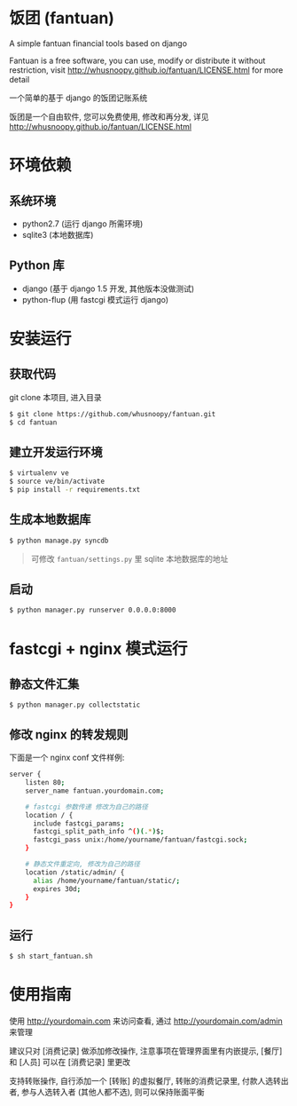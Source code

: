 # 饭团 (fantuan)

A simple fantuan financial tools based on django

Fantuan is a free software, you can use, modify or distribute it without restriction, visit http://whusnoopy.github.io/fantuan/LICENSE.html for more detail

一个简单的基于 django 的饭团记账系统

饭团是一个自由软件, 您可以免费使用, 修改和再分发, 详见 http://whusnoopy.github.io/fantuan/LICENSE.html


# 环境依赖

## 系统环境

* python2.7 (运行 django 所需环境)
* sqlite3 (本地数据库)

## Python 库

* django (基于 django 1.5 开发, 其他版本没做测试)
* python-flup (用 fastcgi 模式运行 django)


# 安装运行

## 获取代码

git clone 本项目, 进入目录

``` bash
$ git clone https://github.com/whusnoopy/fantuan.git
$ cd fantuan
```

## 建立开发运行环境

``` bash
$ virtualenv ve
$ source ve/bin/activate
$ pip install -r requirements.txt
```

## 生成本地数据库

``` bash
$ python manage.py syncdb
```

> 可修改 `fantuan/settings.py` 里 sqlite 本地数据库的地址

## 启动

``` bash
$ python manager.py runserver 0.0.0.0:8000
```

# fastcgi + nginx 模式运行

## 静态文件汇集

    $ python manager.py collectstatic

## 修改 nginx 的转发规则

下面是一个 nginx conf 文件样例:

``` bash
server {
    listen 80;
    server_name fantuan.yourdomain.com;

    # fastcgi 参数传递 修改为自己的路径
    location / {
      include fastcgi_params;
      fastcgi_split_path_info ^()(.*)$;
      fastcgi_pass unix:/home/yourname/fantuan/fastcgi.sock;
    }

    # 静态文件重定向, 修改为自己的路径
    location /static/admin/ {
      alias /home/yourname/fantuan/static/;
      expires 30d;
    }
}
```

## 运行

``` bash
$ sh start_fantuan.sh
```


# 使用指南

使用 http://yourdomain.com 来访问查看, 通过 http://yourdomain.com/admin 来管理

建议只对 [消费记录] 做添加修改操作, 注意事项在管理界面里有内嵌提示, [餐厅] 和 [人员] 可以在 [消费记录] 里更改

支持转账操作, 自行添加一个 [转账] 的虚拟餐厅, 转账的消费记录里, 付款人选转出者, 参与人选转入者 (其他人都不选), 则可以保持账面平衡
